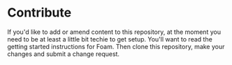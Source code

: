 # Contribute

If you'd like to add or amend content to this repository, at the moment you need to be at least a little bit techie to get setup. You'll want to read the getting started instructions for Foam. Then clone this repository, make your changes and submit a change request.